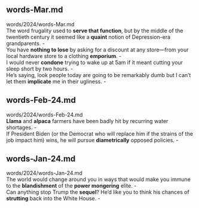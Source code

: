 ## words-Mar.md ##  
words/2024/words-Mar.md  
The word frugality used to **serve that function**, but by the middle of the twentieth century it seemed like a **quaint** notion of Depression-era grandparents. -  
You have **nothing to lose** by asking for a discount at any store—from your local hardware store to a clothing **emporium**. -  
I would never **condone** trying to wake up at 5am if it meant cutting your sleep short by two hours. -  
He’s saying, look people today are going to be remarkably dumb but I can’t let them **implicate** me in their ugliness. -  

## words-Feb-24.md ##  
words/2024/words-Feb-24.md  
**Llama** and **alpaca** farmers have been badly hit by recurring water shortages. -  
If President Biden (or the Democrat who will replace him if the strains of the job impact him) wins, he will pursue **diametrically** opposed policies. -  

## words-Jan-24.md ##  
words/2024/words-Jan-24.md  
The world would change around you in ways that would make you immune to the **blandishment** of the **power mongering** elite. -  
Can anything stop Trump the **sequel**? He’d like you to think his chances of **strutting** back into the White House. -  
